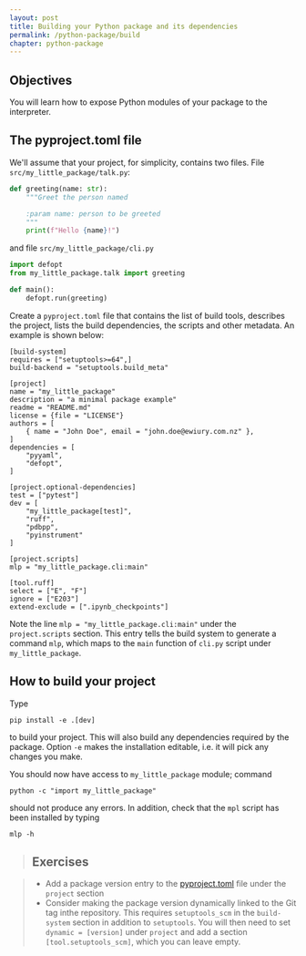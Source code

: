 ```yaml
---
layout: post
title: Building your Python package and its dependencies
permalink: /python-package/build
chapter: python-package
---
```


## Objectives

You will learn how to expose Python modules of your package to the interpreter. 

## The pyproject.toml file

We'll assume that your project, for simplicity, contains two files. File `src/my_little_package/talk.py`:
```python
def greeting(name: str):
    """Greet the person named

    :param name: person to be greeted
    """
    print(f"Hello {name}!")
```
and file `src/my_little_package/cli.py`
```python
import defopt
from my_little_package.talk import greeting

def main():
    defopt.run(greeting)
```


Create a `pyproject.toml` file that contains the list of build tools, describes the project, lists the build dependencies, the scripts and other metadata. An example is shown below:
```
[build-system]
requires = ["setuptools>=64",]
build-backend = "setuptools.build_meta"

[project]
name = "my_little_package"
description = "a minimal package example"
readme = "README.md"
license = {file = "LICENSE"}
authors = [
    { name = "John Doe", email = "john.doe@ewiury.com.nz" },
]
dependencies = [
    "pyyaml",
    "defopt",
]

[project.optional-dependencies]
test = ["pytest"]
dev = [
    "my_little_package[test]",
    "ruff",
    "pdbpp",
    "pyinstrument"
]

[project.scripts]
mlp = "my_little_package.cli:main"

[tool.ruff]
select = ["E", "F"]
ignore = ["E203"]
extend-exclude = [".ipynb_checkpoints"]
```

Note the line `mlp = "my_little_package.cli:main"` under the `project.scripts` section. This entry tells the build system to generate a command `mlp`, which maps to the `main` function of `cli.py` script under `my_little_package`. 


## How to build your project

Type 
```
pip install -e .[dev]
```
to build your project. This will also build any dependencies required by the package. Option `-e` makes the installation editable, i.e. it will pick any changes you make. 

You should now have access to `my_little_package` module; command
```
python -c "import my_little_package"
```
should not produce any errors. In addition, check that the `mpl` script has been installed by typing
```
mlp -h
```


> ## Exercises

> * Add a package version entry to the [pyproject.toml](https://packaging.python.org/en/latest/guides/writing-pyproject-toml/) file under the `project` section
> * Consider making the package version dynamically linked to the Git tag inthe repository. This requires `setuptools_scm` in the `build-system` section in addition to `setuptools`. You will then need to set `dynamic = [version]` under `project` and add a section `[tool.setuptools_scm]`, which you can leave empty.
